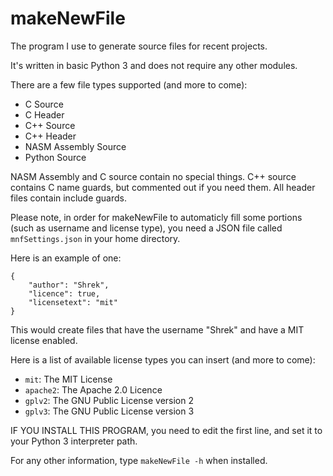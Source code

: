 # makeNewFile
The program I use to generate source files for recent projects.

It's written in basic Python 3 and does not require any other modules.

There are a few file types supported (and more to come):

- C Source
- C Header
- C++ Source
- C++ Header
- NASM Assembly Source
- Python Source

NASM Assembly and C source contain no special things.
C++ source contains C name guards, but commented out if you need them.
All header files contain include guards.

Please note, in order for makeNewFile to automaticly fill some portions (such as username and license type),
you need a JSON file called `mnfSettings.json` in your home directory.

Here is an example of one:

```
{
	"author": "Shrek",
	"licence": true,
	"licensetext": "mit"
}
```

This would create files that have the username "Shrek" and have a MIT license enabled.

Here is a list of available license types you can insert (and more to come):

- `mit`: The MIT License
- `apache2`: The Apache 2.0 Licence
- `gplv2`: The GNU Public License version 2
- `gplv3`: The GNU Public License version 3

IF YOU INSTALL THIS PROGRAM, you need to edit the first line, and set it to your Python 3 interpreter path.

For any other information, type `makeNewFile -h` when installed.
